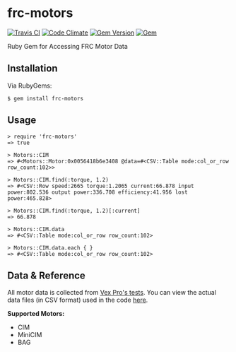 # frc-motors

[![Travis CI](https://img.shields.io/travis/karagenit/frc-motors.svg?style=flat-square)](https://travis-ci.org/karagenit/frc-motors)
[![Code Climate](https://img.shields.io/codeclimate/github/karagenit/frc-motors.svg?style=flat-square)](https://codeclimate.com/github/karagenit/frc-motors)
[![Gem Version](https://img.shields.io/gem/v/frc-motors.svg?style=flat-square)](https://rubygems.org/gems/frc-motors)
[![Gem](https://img.shields.io/gem/dt/frc-motors.svg?style=flat-square)](https://rubygems.org/gems/frc-motors)

Ruby Gem for Accessing FRC Motor Data

## Installation

Via RubyGems:

```
$ gem install frc-motors
```

## Usage

```
> require 'frc-motors'
=> true

> Motors::CIM
=> #<Motors::Motor:0x0056418b6e3408 @data=#<CSV::Table mode:col_or_row row_count:102>>

> Motors::CIM.find(:torque, 1.2)
=> #<CSV::Row speed:2665 torque:1.2065 current:66.878 input power:802.536 output power:336.708 efficiency:41.956 lost power:465.828>

> Motors::CIM.find(:torque, 1.2)[:current]
=> 66.878

> Motors::CIM.data
=> #<CSV::Table mode:col_or_row row_count:102>

> Motors::CIM.data.each { }
=> #<CSV::Table mode:col_or_row row_count:102>
```

## Data & Reference

All motor data is collected from [Vex Pro's tests](http://motors.vex.com). You can view the actual data files (in CSV format) used in the code [here](https://github.com/karagenit/frc-motors/tree/master/data).

**Supported Motors:**

- CIM
- MiniCIM
- BAG
